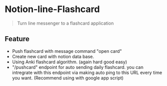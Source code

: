 ﻿# Notion-line-Flashcard
> Turn line messenger to a flashcard application

## Feature
- Push flashcard with message command "open card"
- Create new card with notion data base.
- Using Anki flashcard algorithm. (again hard good easy)
- "/pushcard" endpoint for auto sending daily flashcard. you can intregrate with this endpoint via making auto ping to this URL every time you want. (Recommend using with google app script)
